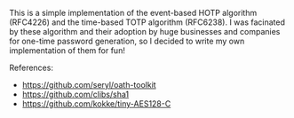 This is a simple implementation of the event-based HOTP algorithm (RFC4226) and
the time-based TOTP algorithm (RFC6238).  I was facinated by these algorithm
and their adoption by huge businesses and companies for one-time password
generation, so I decided to write my own implementation of them for fun!

References:
* https://github.com/seryl/oath-toolkit
* https://github.com/clibs/sha1
* https://github.com/kokke/tiny-AES128-C
